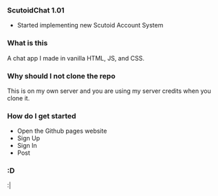 ### ScutoidChat 1.01
+ Started implementing new Scutoid Account System
### What is this
A chat app I made in vanilla HTML, JS, and CSS.
### Why should I not clone the repo
This is on my own server and you are using my server credits when you clone it.
### How do I get started
+ Open the Github pages website
+ Sign Up
+ Sign In
+ Post
 ### :D
 :|



















